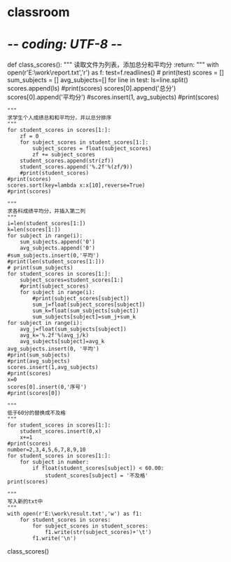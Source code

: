 # classroom
# -*- coding: UTF-8 -*-
def class_scores():
    """
    读取文件为列表，添加总分和平均分
    :return:
    """
    with open(r'E:\work\report.txt','r') as f:
        test=f.readlines()
       # print(test)
    scores = []
    sum_subjects = []
    avg_subjects=[]
    for line in test:
        ls=line.split()
        scores.append(ls)
    #print(scores)
    scores[0].append('总分')
    scores[0].append('平均分')
    #scores.insert(1, avg_subjects)
    #print(scores)

    """
    求学生个人成绩总和和平均分，并以总分排序
    """
    for student_scores in scores[1:]:
        zf = 0
        for subject_scores in student_scores[1:]:
            subject_scores = float(subject_scores)
            zf += subject_scores
        student_scores.append(str(zf))
        student_scores.append('%.2f'%(zf/9))
        #print(student_scores)
    #print(scores)
    scores.sort(key=lambda x:x[10],reverse=True)
    #print(scores)

    """
    求各科成绩平均分，并插入第二列
    """
    i=len(student_scores[1:])
    k=len(scores[1:])
    for subject in range(i):
        sum_subjects.append('0')
        avg_subjects.append('0')
    #sum_subjects.insert(0,'平均')
    #print(len(student_scores[1:]))
    # print(sum_subjects)
    for student_scores in scores[1:]:
        subject_scores=student_scores[1:]
        #print(subject_scores)
        for subject in range(i):
            #print(subject_scores[subject])
            sum_j=float(subject_scores[subject])
            sum_k=float(sum_subjects[subject])
            sum_subjects[subject]=sum_j+sum_k
    for subject in range(i):
        avg_j=float(sum_subjects[subject])
        avg_k='%.2f'%(avg_j/k)
        avg_subjects[subject]=avg_k
    avg_subjects.insert(0, '平均')
    #print(sum_subjects)
    #print(avg_subjects)
    scores.insert(1,avg_subjects)
    #print(scores)
    x=0
    scores[0].insert(0,'序号')
    #print(scores[0])

    """
    低于60分的替换成不及格
    """
    for student_scores in scores[1:]:
        student_scores.insert(0,x)
        x+=1
    #print(scores)
    number=2,3,4,5,6,7,8,9,10
    for student_scores in scores[1:]:
        for subject in number:
            if float(student_scores[subject]) < 60.00:
                student_scores[subject] = '不及格'
    print(scores)

    """
    写入新的txt中
    """
    with open(r'E:\work\result.txt','w') as f1:
        for student_scores in scores:
            for subject_scores in student_scores:
                f1.write(str(subject_scores)+'\t')
            f1.write('\n')
class_scores()
